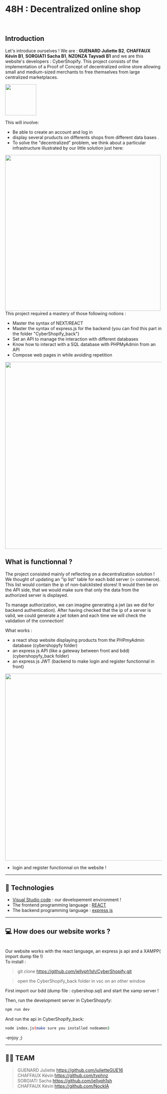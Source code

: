 # **48H : Decentralized online shop** 
</br>

## **Introduction**

Let's introduce ourselves ! We are : **GUENARD Juliette B2**, **CHAFFAUX Kévin B1**, **SORGIATI Sacha B1**, **NZONZA Tayvadi B1** and we are this website's developers : CyberShopify.
This project consists of the implementation of a Proof of Concept of decentralized online store allowing small and medium-sized merchants to free themselves from large centralized marketplaces.

<img src=https://zupimages.net/up/23/06/yj4l.png width=100px>

This will involve:

- Be able to create an account and log in
-  display several pruducts on differents shops from different data bases .
- To solve the "decentralized" problem, we think about a particular infrastructure illustrated by our little solution just here:

<img src=https://zupimages.net/up/23/06/wy73.png width=500px>

</br>
This project required a mastery of those following notions :

- Master the syntax of NEXT/REACT
- Master the syntax of express.js for the backend (you can find this part in the folder "CyberShopify_back")
- Set an API to manage the interaction with different databases
- Know how to interact with a SQL database with PHPMyAdmin from an API
- Compose web pages in  while avoiding repetition

<img src="https://zupimages.net/up/23/06/6j5n.png" width=600px>

## **What is functionnal ?**

The project consisted mainly of reflecting on a decentralization solution ! We thought of updating an "ip list" table for each bdd server (= commerce). This list would contain the ip of non-balcklisted stores! It would then be on the API side, that we would make sure that only the data from the authorized server is displayed.

To manage authorization, we can imagine generating a jwt (as we did for backend authentication). After having checked that the ip of a server is valid, we could generate a jwt token and each time we will check the validation of the connection!

What works :

-    a react shop website displaying products from the PHPmyAdmin database (cybershopyfy folder)
-   an express js API (like a gateway between front and bdd) (cybershopyfy_back folder)
-   an express js JWT (backend to make login and register functionnal in front)
<img src="https://zupimages.net/up/23/06/x67k.png" width=600px>

-   login and register functionnal on the website !


***

## 🤖 **Technologies** 
- [Visual Studio code](https://code.visualstudio.com/) : our developement environment !
- The frontend programming language : [REACT](https://fr.reactjs.org/)
- The backend programming language : [express js](http://expressjs.com/)

***

## 💻 **How does our website works ?**
</br>
Our website works with the react language, an express js api and a XAMPP( import dump file !) </br>
To install :

> git clone https://github.com/jellyph1sh/CyberShopify.git

>open the CyberShopify_back folder in vsc on an other window

First import our bdd (dump file : cybershop.sql) and start the xamp server !

Then, run the development server in CyberShopyfy:

```bash
npm run dev

```

And run the api in CyberShopify_back:

```bash
node index.js(make sure you installed nodeamon)

```

-enjoy ;)

***
## 👨‍💻 TEAM
>GUENARD Juliette  https://github.com/julietteGUE16<br/>
>CHAFFAUX Kévin https://github.com/typhnz<br/>
>SORGIATI Sacha https://github.com/jellyph1sh<br/>
>CHAFFAUX Kévin https://github.com/NockIA